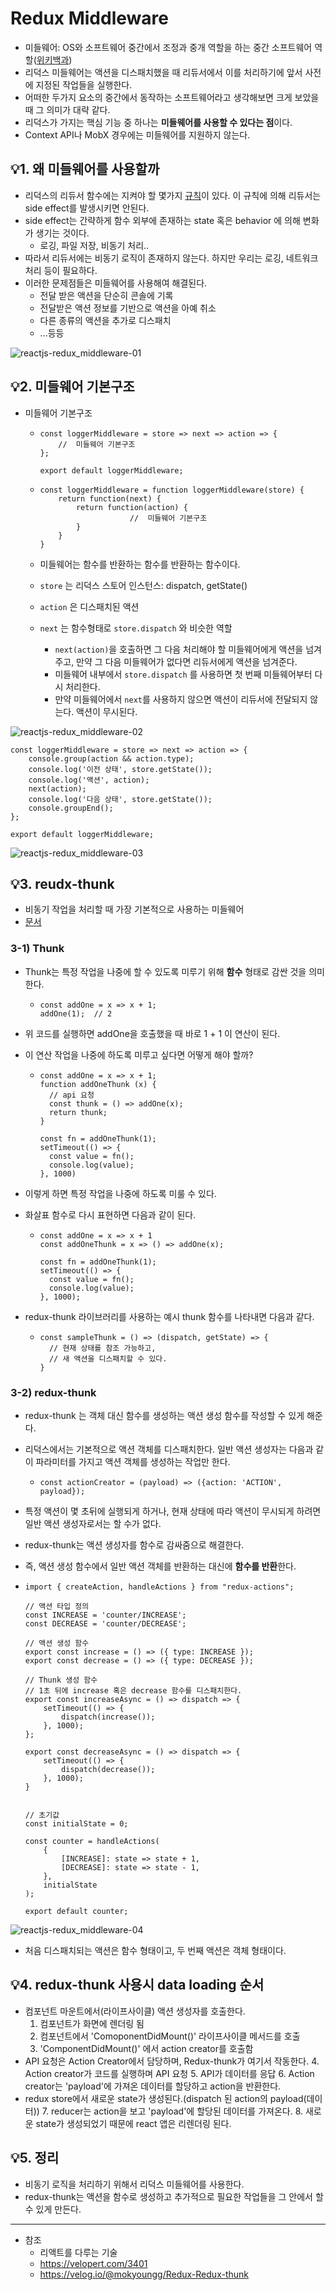 # Redux Middleware

- 미들웨어: OS와 소프트웨어 중간에서 조정과 중개 역할을 하는 중간 소프트웨어 역할([위키백과](https://ko.wikipedia.org/wiki/%EB%AF%B8%EB%93%A4%EC%9B%A8%EC%96%B4))
- 리덕스 미들웨어는 액션을 디스패치했을 때 리듀서에서 이를 처리하기에 앞서 사전에 지정된 작업들을 실행한다.
- 어떠한 두가지 요소의 중간에서 동작하는 소프트웨어라고 생각해보면 크게 보았을 때 그 의미가 대략 같다.
- 리덕스가 가지는 핵심 기능 중 하나는 **미들웨어를 사용할 수 있다는 점**이다.
- Context API나 MobX 경우에는 미들웨어를 지원하지 않는다.



## 💡1. 왜 미들웨어를 사용할까

- 리덕스의 리듀서 함수에는 지켜야 할 몇가지 [규칙](https://redux.js.org/tutorials/fundamentals/part-3-state-actions-reducers#rules-of-reducers)이 있다. 이 규칙에 의해 리듀서는 side effect를 발생시키면 안된다.
- side effect는 간략하게 함수 외부에 존재하는 state 혹은 behavior 에 의해 변화가 생기는 것이다.
  - 로깅, 파일 저장, 비동기 처리..
- 따라서 리듀서에는 비동기 로직이 존재하지 않는다. 하지만 우리는 로깅, 네트워크 처리 등이 필요하다.
- 이러한 문제점들은 미들웨어를 사용해여 해결된다.
  - 전달 받은 액션을 단순히 콘솔에 기록
  - 전달받은 액션 정보를 기반으로 액션을 아예 취소
  - 다른 종류의 액션을 추가로 디스패치
  - ...등등

![reactjs-redux_middleware-01](md-images/reactjs-redux_middleware-01.png)



## 💡2. 미들웨어 기본구조

- 미들웨어 기본구조

  - ```react
    const loggerMiddleware = store => next => action => {
    	// 	미들웨어 기본구조
    };
    
    export default loggerMiddleware;
    ```

  - ```react
    const loggerMiddleware = function loggerMiddleware(store) {
        return function(next) {
            return function(action) {
    					// 	미들웨어 기본구조
            }
        }
    }
    ```

  - 미들웨어는 함수를 반환하는 함수를 반환하는 함수이다.

  - `store` 는 리덕스 스토어 인스턴스: dispatch, getState()

  - `action` 은 디스패치된 액션

  - `next` 는 함수형태로 `store.dispatch` 와 비슷한 역할

    - `next(action)`을 호출하면 그 다음 처리해야 할 미들웨어에게 액션을 넘겨주고, 만약 그 다음 미들웨어가 없다면 리듀서에게 액션을 넘겨준다.
    - 미들웨어 내부에서 `store.dispatch` 를 사용하면 첫 번째 미들웨어부터 다시 처리한다.
    - 만약 미들웨어에서 `next`를 사용하지 않으면 액션이 리듀서에 전달되지 않는다. 액션이 무시된다.

![reactjs-redux_middleware-02](md-images/reactjs-redux_middleware-02.JPG)

```react
const loggerMiddleware = store => next => action => {
    console.group(action && action.type);
    console.log('이전 상태', store.getState());
    console.log('액션', action);
    next(action);
    console.log('다음 상태', store.getState());
    console.groupEnd();
};

export default loggerMiddleware;
```

![reactjs-redux_middleware-03](md-images/reactjs-redux_middleware-03.png)



## 💡3. reudx-thunk

- 비동기 작업을 처리할 때 가장 기본적으로 사용하는 미들웨어
- [문서](https://github.com/reduxjs/redux-thunk)



### 3-1) Thunk

- Thunk는 특정 작업을 나중에 할 수 있도록 미루기 위해 **함수** 형태로 감싼 것을 의미한다.

  - ```react
    const addOne = x => x + 1;
    addOne(1);	// 2
    ```

- 위 코드를 실행하면 addOne을 호출했을 때 바로 1 + 1 이 연산이 된다.

- 이 연산 작업을 나중에 하도록 미루고 싶다면 어떻게 해야 할까?

  - ```react
    const addOne = x => x + 1;
    function addOneThunk (x) {
      // api 요청
      const thunk = () => addOne(x);
      return thunk;
    }
    
    const fn = addOneThunk(1);
    setTimeout(() => {
      const value = fn();
      console.log(value);
    }, 1000)
    ```

- 이렇게 하면 특정 작업을 나중에 하도록 미룰 수 있다.

- 화살표 함수로 다시 표현하면 다음과 같이 된다.

  - ```react
    const addOne = x => x + 1
    const addOneThunk = x => () => addOne(x);
    
    const fn = addOneThunk(1);
    setTimeout(() => {
      const value = fn();
      console.log(value);
    }, 1000);
    ```

- redux-thunk 라이브러리를 사용하는 예시 thunk 함수를 나타내면 다음과 같다.

  - ```react
    const sampleThunk = () => (dispatch, getState) => {
      // 현재 상태를 참조 가능하고,
      // 새 액션을 디스패치할 수 있다.
    }
    ```



### 3-2) redux-thunk

- redux-thunk 는 객체 대신 함수를 생성하는 액션 생성 함수를 작성할 수 있게 해준다.

- 리덕스에서는 기본적으로 액션 객체를 디스패치한다. 일반 액션 생성자는 다음과 같이 파라미터를 가지고 액션 객체를 생성하는 작업만 한다.

  - ```react
    const actionCreator = (payload) => ({action: 'ACTION', payload});
    ```

- 특정 액션이 몇 초뒤에 실행되게 하거나, 현재 상태에 따라 액션이 무시되게 하려면 일반 액션 생성자로서는 할 수가 없다.

- redux-thunk는 액션 생성자를 함수로 감싸줌으로 해결한다.

- 즉, 액션 생성 함수에서 일반 액션 객체를 반환하는 대신에 **함수를 반환**한다.

- ```react
  import { createAction, handleActions } from "redux-actions";
  
  // 액션 타입 정의
  const INCREASE = 'counter/INCREASE';
  const DECREASE = 'counter/DECREASE';
  
  // 액션 생성 함수
  export const increase = () => ({ type: INCREASE });
  export const decrease = () => ({ type: DECREASE });
  
  // Thunk 생성 함수
  // 1초 뒤에 increase 혹은 decrease 함수를 디스패치한다.
  export const increaseAsync = () => dispatch => {
      setTimeout(() => {
          dispatch(increase());
      }, 1000);
  };
  
  export const decreaseAsync = () => dispatch => {
      setTimeout(() => {
          dispatch(decrease());
      }, 1000);
  }
  
  
  // 초기값
  const initialState = 0;
  
  const counter = handleActions(
      {
          [INCREASE]: state => state + 1,
          [DECREASE]: state => state - 1,
      },
      initialState
  );
  
  export default counter;
  
  ```

![reactjs-redux_middleware-04](md-images/reactjs-redux_middleware-04.png)

- 처음 디스패치되는 액션은 함수 형태이고, 두 번째 액션은 객체 형태이다.



## 💡4. redux-thunk 사용시 data loading 순서

- 컴포넌트 마운트에서(라이프사이클) 액션 생성자를 호출한다.
  1. 컴포넌트가 화면에 렌더링 됨
  2. 컴포넌트에서 'ComoponentDidMount()' 라이프사이클 메서드를 호출
  3. 'ComponentDidMount()' 에서 action creator를 호출함
- API 요청은 Action Creator에서 담당하며, Redux-thunk가 여기서 작동한다.
  4. Action creator가 코드를 실행하며 API 요청
  5. API가 데이터를 응답
  6. Action creator는 'payload'에 가져온 데이터를 할당하고 action을 반환한다.
- redux store에서 새로운 state가 생성된다.(dispatch 된 action의 payload(데이터))
  7. reducer는 action을 보고 'payload'에 할당된 데이터를 가져온다.
  8. 새로운 state가 생성되었기 때문에 react 앱은 리렌더링 된다.



## 💡5. 정리

- 비동기 로직을 처리하기 위해서 리덕스 미들웨어를 사용한다.
- redux-thunk는 액션을 함수로 생성하고 추가적으로 필요한 작업들을 그 안에서 할 수 있게 만든다.



---

- 참조
  - 리액트를 다루는 기술
  -  https://velopert.com/3401
  - https://velog.io/@mokyoungg/Redux-Redux-thunk


